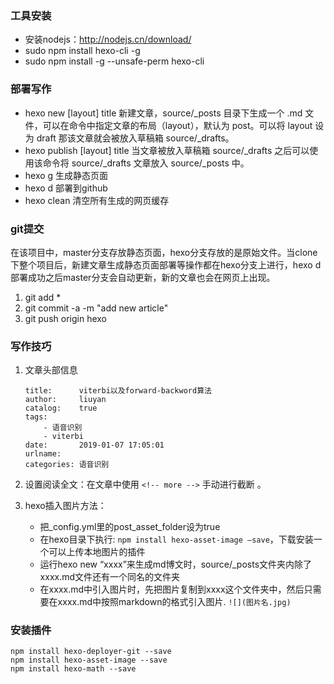 ### 工具安装

- 安装nodejs：http://nodejs.cn/download/
- sudo npm install hexo-cli -g
- sudo npm install -g --unsafe-perm hexo-cli

### 部署写作

- hexo new [layout] title       新建文章，source/\_posts 目录下生成一个 .md 文件，可以在命令中指定文章的布局（layout），默认为 post。可以将 layout 设为 draft 那该文章就会被放入草稿箱 source/\_drafts。
- hexo publish [layout] title   当文章被放入草稿箱 source/\_drafts 之后可以使用该命令将 source/\_drafts 文章放入 source/\_posts 中。
- hexo g                        生成静态页面
- hexo d                        部署到github
- hexo clean                    清空所有生成的网页缓存

### git提交

在该项目中，master分支存放静态页面，hexo分支存放的是原始文件。当clone下整个项目后，新建文章生成静态页面部署等操作都在hexo分支上进行，hexo d部署成功之后master分支会自动更新，新的文章也会在网页上出现。
1. git add *
2. git commit -a -m "add new article"
3. git push origin hexo

### 写作技巧

1. 文章头部信息
    ```
    title:      viterbi以及forward-backword算法
    author:     liuyan
    catalog:    true
    tags:
        - 语音识别
        - viterbi
    date:       2019-01-07 17:05:01
    urlname:
    categories: 语音识别
    ```

2. 设置阅读全文：在文章中使用 `<!-- more -->` 手动进行截断 。

3. hexo插入图片方法：
    - 把\_config.yml里的post_asset_folder设为true
    - 在hexo目录下执行: `npm install hexo-asset-image –save`，下载安装一个可以上传本地图片的插件 
    - 运行hexo new “xxxx”来生成md博文时，source/\_posts文件夹内除了xxxx.md文件还有一个同名的文件夹 
    - 在xxxx.md中引入图片时，先把图片复制到xxxx这个文件夹中，然后只需要在xxxx.md中按照markdown的格式引入图片. `![](图片名.jpg)`

### 安装插件

```shell
npm install hexo-deployer-git --save
npm install hexo-asset-image --save
npm install hexo-math --save
```

